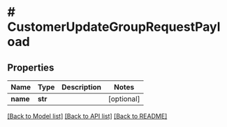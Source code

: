 # # CustomerUpdateGroupRequestPayload


## Properties 


Name | Type | Description | Notes
------------ | ------------- | ------------- | -------------
**name**| **str** |   | [optional]


[[Back to Model list]](../../README.md#models) [[Back to API list]](../../README.md#endpoints) [[Back to README]](../../README.md)

